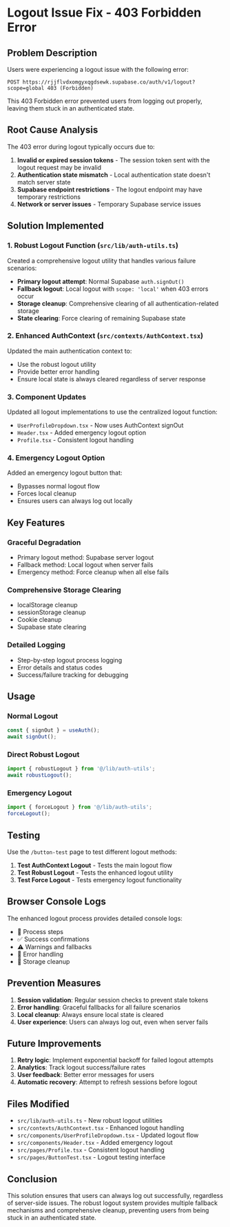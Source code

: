 # Logout Issue Fix - 403 Forbidden Error

## Problem Description

Users were experiencing a logout issue with the following error:
```
POST https://rjjflvdxomgyxqgdsewk.supabase.co/auth/v1/logout?scope=global 403 (Forbidden)
```

This 403 Forbidden error prevented users from logging out properly, leaving them stuck in an authenticated state.

## Root Cause Analysis

The 403 error during logout typically occurs due to:

1. **Invalid or expired session tokens** - The session token sent with the logout request may be invalid
2. **Authentication state mismatch** - Local authentication state doesn't match server state
3. **Supabase endpoint restrictions** - The logout endpoint may have temporary restrictions
4. **Network or server issues** - Temporary Supabase service issues

## Solution Implemented

### 1. Robust Logout Function (`src/lib/auth-utils.ts`)

Created a comprehensive logout utility that handles various failure scenarios:

- **Primary logout attempt**: Normal Supabase `auth.signOut()`
- **Fallback logout**: Local logout with `scope: 'local'` when 403 errors occur
- **Storage cleanup**: Comprehensive clearing of all authentication-related storage
- **State clearing**: Force clearing of remaining Supabase state

### 2. Enhanced AuthContext (`src/contexts/AuthContext.tsx`)

Updated the main authentication context to:

- Use the robust logout utility
- Provide better error handling
- Ensure local state is always cleared regardless of server response

### 3. Component Updates

Updated all logout implementations to use the centralized logout function:

- `UserProfileDropdown.tsx` - Now uses AuthContext signOut
- `Header.tsx` - Added emergency logout option
- `Profile.tsx` - Consistent logout handling

### 4. Emergency Logout Option

Added an emergency logout button that:

- Bypasses normal logout flow
- Forces local cleanup
- Ensures users can always log out locally

## Key Features

### Graceful Degradation
- Primary logout method: Supabase server logout
- Fallback method: Local logout when server fails
- Emergency method: Force cleanup when all else fails

### Comprehensive Storage Clearing
- localStorage cleanup
- sessionStorage cleanup
- Cookie cleanup
- Supabase state clearing

### Detailed Logging
- Step-by-step logout process logging
- Error details and status codes
- Success/failure tracking for debugging

## Usage

### Normal Logout
```typescript
const { signOut } = useAuth();
await signOut();
```

### Direct Robust Logout
```typescript
import { robustLogout } from '@/lib/auth-utils';
await robustLogout();
```

### Emergency Logout
```typescript
import { forceLogout } from '@/lib/auth-utils';
forceLogout();
```

## Testing

Use the `/button-test` page to test different logout methods:

1. **Test AuthContext Logout** - Tests the main logout flow
2. **Test Robust Logout** - Tests the enhanced logout utility
3. **Test Force Logout** - Tests emergency logout functionality

## Browser Console Logs

The enhanced logout process provides detailed console logs:

- 🔄 Process steps
- ✅ Success confirmations
- ⚠️ Warnings and fallbacks
- 🚨 Error handling
- 🧹 Storage cleanup

## Prevention Measures

1. **Session validation**: Regular session checks to prevent stale tokens
2. **Error handling**: Graceful fallbacks for all failure scenarios
3. **Local cleanup**: Always ensure local state is cleared
4. **User experience**: Users can always log out, even when server fails

## Future Improvements

1. **Retry logic**: Implement exponential backoff for failed logout attempts
2. **Analytics**: Track logout success/failure rates
3. **User feedback**: Better error messages for users
4. **Automatic recovery**: Attempt to refresh sessions before logout

## Files Modified

- `src/lib/auth-utils.ts` - New robust logout utilities
- `src/contexts/AuthContext.tsx` - Enhanced logout handling
- `src/components/UserProfileDropdown.tsx` - Updated logout flow
- `src/components/Header.tsx` - Added emergency logout
- `src/pages/Profile.tsx` - Consistent logout handling
- `src/pages/ButtonTest.tsx` - Logout testing interface

## Conclusion

This solution ensures that users can always log out successfully, regardless of server-side issues. The robust logout system provides multiple fallback mechanisms and comprehensive cleanup, preventing users from being stuck in an authenticated state.

